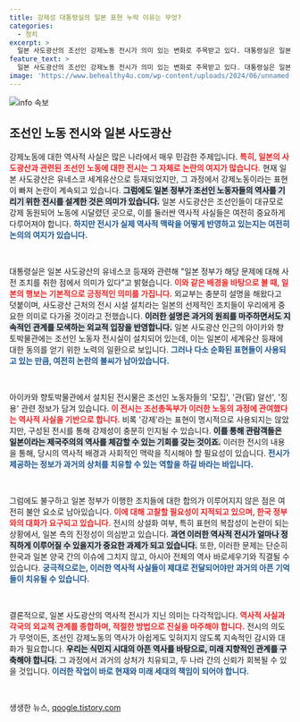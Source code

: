 ```yaml
---
title: 강제성 대통령실의 일본 표현 누락 이유는 무엇?
categories:
  - 정치
excerpt: >
  일본 사도광산의 조선인 강제노동 전시가 의미 있는 변화로 주목받고 있다. 대통령실은 일본의 선제적 전시물 설치를 긍정적으로 평가했지만, 여전히 순화된 표현과 상설화 미비로 논란이 진행 중이다. 클릭으로 더 알아보세요!
feature_text: >
  일본 사도광산의 조선인 강제노동 전시가 의미 있는 변화로 주목받고 있다. 대통령실은 일본의 선제적 전시물 설치를 긍정적으로 평가했지만, 여전히 순화된 표현과 상설화 미비로 논란이 진행 중이다. 클릭으로 더 알아보세요!
image: 'https://www.behealthy4u.com/wp-content/uploads/2024/06/unnamed-file.png'
---
```


<p><img src="https://www.behealthy4u.com/wp-content/uploads/2024/06/unnamed-file.png" alt="info 속보" /></p>

<h2 data-ke-size="size26">조선인 노동 전시와 일본 사도광산</h2>

<p>강제노동에 대한 역사적 사실은 많은 나라에서 매우 민감한 주제입니다. <b><span style="color: #ee2323;">특히, 일본의 사도광산과 관련된 조선인 노동에 대한 전시는 그 자체로 논란의 여지가 많습니다.</span></b> 현재 일본 사도광산은 유네스코 세계유산으로 등재되었지만, 그 과정에서 강제노동이라는 표현이 빠져 논란이 계속되고 있습니다. <b><span style="background-color: #21538527;">그럼에도 일본 정부가 조선인 노동자들의 역사를 기리기 위한 전시를 설계한 것은 의미가 있습니다.</span></b> 일본 사도광산은 조선인들이 대규모로 강제 동원되어 노동에 시달렸던 곳으로, 이를 둘러싼 역사적 사실들은 여전히 중요하게 다루어져야 합니다. <b><span style="color: #1a5490;">하지만 전시가 실제 역사적 맥락을 어떻게 반영하고 있는지는 여전히 논의의 여지가 있습니다.</span></b></p>

<p data-ke-size="size16">&nbsp;</p>

<p>대통령실은 일본 사도광산의 유네스코 등재와 관련해 "일본 정부가 해당 문제에 대해 사전 조치를 취한 점에서 의미가 있다"고 밝혔습니다. <b><span style="color: #ee2323;">이와 같은 배경을 바탕으로 볼 때, 일본의 행보는 기본적으로 긍정적인 의미를 가집니다.</span></b> 외교부는 충분히 설명을 해왔다고 덧붙이며, 사도광산 근처의 전시 시설 설치라는 일본의 선제적인 조치들이 우리에게 중요한 의미로 다가올 것이라고 전했습니다. <b><span style="background-color: #21538527;">이러한 설명은 과거의 원죄를 마주하면서도 지속적인 관계를 모색하는 외교적 입장을 반영합니다.</span></b> 일본 사도광산 인근의 아이카와 향토박물관에는 조선인 노동자 전시실이 설치되어 있는데, 이는 일본이 세계유산 등재에 대한 동의를 얻기 위한 노력의 일환으로 보입니다. <b><span style="color: #1a5490;">그러나 다소 순화된 표현들이 사용되고 있는 만큼, 여전히 논란의 불씨가 남아있습니다.</span></b></p>

<p data-ke-size="size16">&nbsp;</p>

<p>아이카와 향토박물관에서 설치된 전시물은 조선인 노동자들의 '모집', '관(官) 알선', '징용' 관련 정보가 담겨 있습니다. <b><span style="color: #ee2323;">이 전시는 조선총독부가 이러한 노동의 과정에 관여했다는 역사적 사실을 기반으로 합니다.</span></b> 비록 '강제'라는 표현이 명시적으로 사용되지는 않았지만, 구성된 전시를 통해 강제성이 충분히 인지될 수 있습니다. <b><span style="background-color: #21538527;">이를 통해 관람객들은 일본이라는 제국주의의 역사를 체감할 수 있는 기회를 갖는 것이죠.</span></b> 이러한 전시의 내용을 통해, 당시의 역사적 배경과 사회적인 맥락을 직시해야 할 필요성이 있습니다. <b><span style="color: #1a5490;">전시가 제공하는 정보가 과거의 상처를 치유할 수 있는 역할을 하길 바라는 바입니다.</span></b></p>

<p data-ke-size="size16">&nbsp;</p>

<p>그럼에도 불구하고 일본 정부가 이행한 조치들에 대한 합의가 이루어지지 않은 점은 여전히 불안 요소로 남아있습니다. <b><span style="color: #ee2323;">이에 대해 고찰할 필요성이 지적되고 있으며, 한국 정부와의 대화가 요구되고 있습니다.</span></b> 전시의 상설화 여부, 특히 표현의 복잡성이 논란이 되는 상황에서, 일본 측의 진정성이 의심받고 있습니다. <b><span style="background-color: #21538527;">과연 이러한 역사적 전시가 얼마나 정직하게 이루어질 수 있을지가 중요한 과제가 되고 있습니다.</span></b> 또한, 이러한 문제는 단순히 한국과 일본 양국 간의 이슈에 그치지 않고, 아시아 전체의 역사 바로세우기와 직결될 수 있습니다. <b><span style="color: #1a5490;">궁극적으로는, 이러한 역사적 사실들이 제대로 전달되어야만 과거의 아픈 기억들이 치유될 수 있습니다.</span></b></p>

<p data-ke-size="size16">&nbsp;</p>

<p>결론적으로, 일본 사도광산의 역사적 전시가 지닌 의미는 다각적입니다. <b><span style="color: #ee2323;">역사적 사실과 각국의 외교적 관계를 종합하며, 적절한 방법으로 진실을 마주해야 합니다.</span></b> 전시의 의도가 무엇이든, 조선인 강제노동의 역사가 아쉽게도 잊혀지지 않도록 지속적인 감시와 대화가 필요합니다. <b><span style="background-color: #21538527;">우리는 식민지 시대의 아픈 역사를 바탕으로, 미래 지향적인 관계를 구축해야 합니다.</span></b> 그 과정에서 과거의 상처가 치유되고, 두 나라 간의 신뢰가 회복될 수 있을 것입니다. <b><span style="color: #1a5490;">이러한 작업이 바로 현재와 미래 세대의 책임이 되어야 합니다.</span></b></p>

<p data-ke-size="size16">&nbsp;</p>
생생한 뉴스, <a href="https://qoogle.tistory.com" rel="dofollow">qoogle.tistory.com</a>


